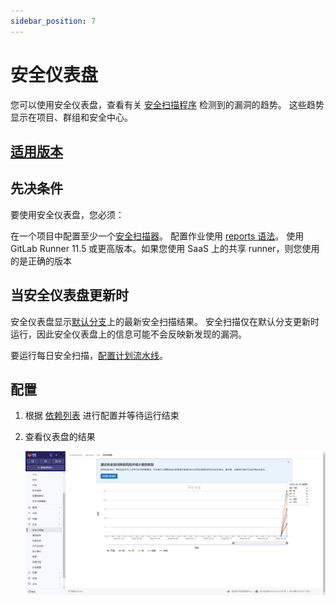 ```yaml
---
sidebar_position: 7
---
```


# 安全仪表盘

您可以使用安全仪表盘，查看有关
[安全扫描程序](https://docs.gitlab.cn/jh/user/application_security/index.html#application-coverage)
检测到的漏洞的趋势。
这些趋势显示在项目、群组和安全中心。

## [适用版本](intro.md)

## 先决条件

要使用安全仪表盘，您必须：

在一个项目中配置至少一个[安全扫描器](https://docs.gitlab.cn/jh/user/application_security/index.html#security-scanning-tools)。
配置作业使用 [reports 语法](https://docs.gitlab.cn/jh/ci/yaml/index.html#artifactsreports)。
使用 GitLab Runner 11.5 或更高版本。如果您使用 SaaS 上的共享 runner，则您使用的是正确的版本

## 当安全仪表盘更新时

安全仪表盘显示[默认分支](https://docs.gitlab.cn/jh/user/project/repository/branches/default.html)上的最新安全扫描结果。
安全扫描仅在默认分支更新时运行，因此安全仪表盘上的信息可能不会反映新发现的漏洞。

要运行每日安全扫描，[配置计划流水线](https://docs.gitlab.cn/jh/ci/pipelines/schedules.html)。

## 配置

1. 根据 [依赖列表](dependency-list.md) 进行配置并等待运行结束

2. 查看仪表盘的结果
    
    ![security-dashboard-1.png](static/security-dashboard-1.png)
